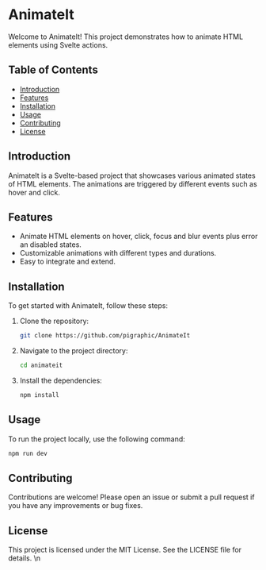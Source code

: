 # AnimateIt

Welcome to AnimateIt! This project demonstrates how to animate HTML elements using Svelte actions.

## Table of Contents

* [Introduction](#introduction)
* [Features](#features)
* [Installation](#installation)
* [Usage](#usage)
* [Contributing](#contributing)
* [License](#license)

## Introduction

AnimateIt is a Svelte-based project that showcases various animated states of HTML elements. The animations are triggered by different events such as hover and click.

## Features

* Animate HTML elements on hover, click, focus and blur events plus error an disabled states.
* Customizable animations with different types and durations.
* Easy to integrate and extend.

## Installation

To get started with AnimateIt, follow these steps:


1. Clone the repository:

   ```sh
   git clone https://github.com/pigraphic/AnimateIt
   ```
2. Navigate to the project directory:

   ```sh
   cd animateit
   ```
3. Install the dependencies:

   ```sh
   npm install
   ```

## Usage

To run the project locally, use the following command:

```sh
npm run dev
```


## Contributing

Contributions are welcome! Please open an issue or submit a pull request if you have any improvements or bug fixes.

## License

This project is licensed under the MIT License. See the LICENSE file for details. \n